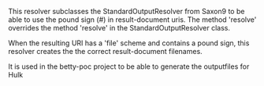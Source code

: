 This resolver subclasses the StandardOutputResolver from Saxon9 to be able to use the pound sign (#) in result-document uris.
The method 'resolve' overrides the method 'resolve' in the StandardOutputResolver class.

When the resulting URI has a 'file' scheme and contains a pound sign, this resolver creates the the correct result-document filenames.

It is used in the betty-poc project to be able to generate the outputfiles for Hulk